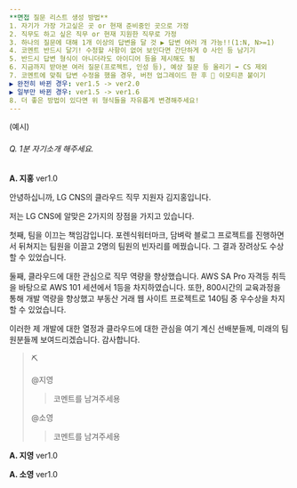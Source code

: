 ```yaml
---
**면접 질문 리스트 생성 방법**
1. 자기가 가장 가고싶은 곳 or 현재 준비중인 곳으로 가정
2. 직무도 하고 싶은 직무 or 현재 지원한 직무로 가정
3. 하나의 질문에 대해 1개 이상의 답변을 달 것 ▶ 답변 여러 개 가능!!(1:N, N>=1)
4. 코멘트 반드시 달기! 수정할 사항이 없어 보인다면 간단하게 O 사인 등 남기기
5. 반드시 답변 형식이 아니더라도 아이디어 등을 제시해도 됨
6. 지금까지 받아본 여러 질문(프로젝트, 인성 등), 예상 질문 등 올리기 ➡ CS 제외
7. 코멘트에 맞춰 답변 수정을 했을 경우, 버전 업그레이드 한 후 📣 이모티콘 붙이기
▶ 완전히 바뀐 경우: ver1.5 -> ver2.0
▶ 일부만 바뀐 경우: ver1.5 -> ver1.6
8. 더 좋은 방법이 있다면 위 형식들을 자유롭게 변경해주세요!
---
```




(예시)

###### Q. 1분 자기소개 해주세요.

**A. 지홍** ver1.0

안녕하십니까, LG CNS의 클라우드 직무 지원자 김지홍입니다.

저는 LG CNS에 알맞은 2가지의 장점을 가지고 있습니다.

첫째, 팀을 이끄는 책임감입니다. 포렌식워터마크, 담벼락 블로그 프로젝트를 진행하면서 뒤쳐지는 팀원을 이끌고 2명의 팀원의 빈자리를 메꿨습니다. 그 결과 장려상도 수상할 수 있었습니다.

둘째, 클라우드에 대한 관심으로 직무 역량을 향상했습니다. AWS SA Pro 자격등 취득을 바탕으로 AWS 101 세션에서 1등을 차지하였습니다. 또한, 800시간의 교육과정을 통해 개발 역량을 향상했고 부동산 거래 웹 사이트 프로젝트로 140팀 중 우수상을 차지할 수 있었습니다.



이러한 제 개발에 대한 열정과 클라우드에 대한 관심을 여기 계신 선배분들께, 미래의 팀원분들께 보여드리겠습니다. 감사합니다.

> ⛏ 
>
> @지영
>
> > 코멘트를 남겨주세용
>
> @소영
>
> > 코멘트를 남겨주세용



**A. 지영** ver1.0

**A. 소영** ver1.0

